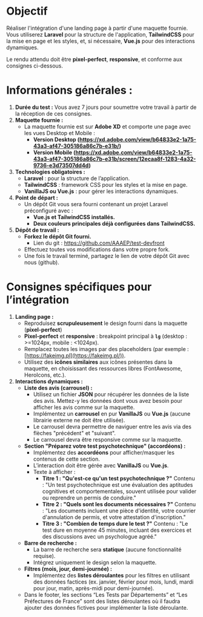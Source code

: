 # **Objectif**

Réaliser l'intégration d'une landing page à partir d'une maquette fournie. Vous utiliserez **Laravel** pour la structure de l'application, **TailwindCSS** pour la mise en page et les styles, et, si nécessaire, **Vue.js** pour des interactions dynamiques.

Le rendu attendu doit être **pixel-perfect**, **responsive**, et conforme aux consignes ci-dessous.

# **Informations générales :**

1. **Durée du test :** Vous avez 7 jours pour soumettre votre travail à partir de la réception de ces consignes.
2. **Maquette fournie :**
    - La maquette fournie est sur **Adobe XD** et comporte une page avec les vues Desktop et Mobile :
        - **Version Desktop (**https://xd.adobe.com/view/b64833e2-1a75-43a3-af47-305186a86c7b-e31b/**)**
        - **Version Mobile (**https://xd.adobe.com/view/b64833e2-1a75-43a3-af47-305186a86c7b-e31b/screen/12ecaa8f-1283-4a32-9736-e3d73507dd4d**)**
3. **Technologies obligatoires :**
    - **Laravel** : pour la structure de l’application.
    - **TailwindCSS** : framework CSS pour les styles et la mise en page.
    - **VanillaJS ou Vue.js** : pour gérer les interactions dynamiques.
4. **Point de départ :**
    - Un dépôt Git vous sera fourni contenant un projet Laravel préconfiguré avec :
        - **Vue.js et TailwindCSS installés.**
        - **Deux couleurs principales déjà configurées dans TailwindCSS.**
5. **Dépôt de travail :**
    - **Forkez le dépôt Git fourni.**
        - Lien du git : https://github.com/AAAEP/test-devfront
    - Effectuez toutes vos modifications dans votre propre fork.
    - Une fois le travail terminé, partagez le lien de votre dépôt Git avec nous (github).

# **Consignes spécifiques pour l’intégration**

1. **Landing page :**
    - Reproduisez **scrupuleusement** le design fourni dans la maquette (**pixel-perfect**)
    - **Pixel-perfect** et **responsive** : breakpoint principal à **`lg`** (desktop : >=1024px, mobile : <1024px).
    - Remplacez toutes les images par des placeholders (par exemple : [https://fakeimg.pl](https://fakeimg.pl/)).
    - Utilisez des **icônes similaires** aux icônes présentes dans la maquette, en choisissant des ressources libres (FontAwesome, HeroIcons, etc.).
2. **Interactions dynamiques :**
    - **Liste des avis (carrousel) :**
        - Utilisez un fichier **JSON** pour récupérer les données de la liste des avis. Mettez-y les données dont vous avez besoin pour afficher les avis comme sur la maquette.
        - Implémentez un **carrousel** en pur **VanillaJS** ou **Vue.js** (aucune librairie externe ne doit être utilisée).
        - Le carrousel devra permettre de naviguer entre les avis via des flèches "précédent" et "suivant".
        - Le carrousel devra être responsive comme sur la maquette.
    - **Section "Préparez votre test psychotechnique" (accordéons) :**
        - Implémentez des **accordéons** pour afficher/masquer les contenus de cette section.
        - L’interaction doit être gérée avec **VanillaJS** ou **Vue.js**.
        - Texte à afficher :
            - **Titre 1 : "Qu'est-ce qu'un test psychotechnique ?"**
              Contenu : "Un test psychotechnique est une évaluation des aptitudes cognitives et comportementales, souvent utilisée pour valider ou reprendre un permis de conduire."
            - **Titre 2 : "Quels sont les documents nécessaires ?"**
              Contenu : "Les documents incluent une pièce d'identité, votre courrier d'annulation de permis, et votre attestation d'inscription."
            - **Titre 3 : "Combien de temps dure le test ?"**
              Contenu : "Le test dure en moyenne 45 minutes, incluant des exercices et des discussions avec un psychologue agréé."
    - **Barre de recherche :**
        - La barre de recherche sera **statique** (aucune fonctionnalité requise).
        - Intégrez uniquement le design selon la maquette.
    - **Filtres (mois, jour, demi-journée) :**
        - Implémentez des **listes déroulantes** pour les filtres en utilisant des données factices (ex. janvier, février pour mois, lundi, mardi pour jour, matin, après-midi pour demi-journée).
    - Dans le footer, les sections “Les Tests par Départements” et “Les Préfectures de France” sont des listes déroulantes où il faudra ajouter des données fictives pour implémenter la liste déroulante.